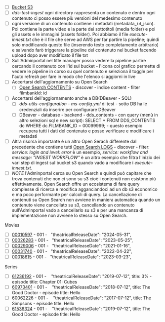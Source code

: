 - [ ] [Bucket S3](https://eu-west-1.console.aws.amazon.com/s3/buckets?region=eu-west-1&bucketType=general)
- [ ] _dds-test-ingest_ ogni directory rappresenta un contenuto e dentro ogni contenuto ci posso essere più versioni del medesimo contenuto
- [ ] ogni versione di un contenuto contiene i metadati (metadata\_`id`\_json). Poi contiene la parte video e la parte dei sottotitoli (media folder) e poi gli assets e le immagini (assets folder). Poi abbiamo il file _execute-innest.txt_ che è il file che serve ad AWS per far partire la pipeline; quindi solo modificando questo file (inserendo testo completamente arbitrario) e salvando farò triggerare la pipeline del contenuto nel bucket facendo upload dopo aver modificato il file txt
- [ ] Sull'Adminportal nel title manager posso vedere la pipeline partire cercando il contenuto con l'id sul bucket - l'icona col grafico permette di vedere le pipeline in corso su quel contenuto e seleziona il toggle per l'auto refresh per fare in modo che l'elenco si aggiorni in live
- [ ] Accertarsi dell'aggiornamento su Open Search
  - [ ] [Open Search CONTENTS](https://vpc-dds-test-elk-feed-opensearch-nne2ldmqzp6twcchbbesi6vb3e.eu-west-1.es.amazonaws.com/_dashboards/app/home#) - discover - indice content - filter filmbankId: id
- [ ] Accertarsi dell'aggiornamento anche a DB(DBeaver - SQL)
  - [ ] _dds-utils-configuration_ - _ms-config.yml_ di test - sotto DB ha le credenziali da inserire per configurare DBeaver
  - [ ] DBeaver - database - backend - dds_contents - con query (menù in altro selezioni sql e new script): SELECT \* FROM DDS_CONTENTS dc WHERE dc.FILMBANK_ID = 00099999; - questo esempio recupera tutti i dati del contenuto e posso verificare e modificare i metadati
- [ ] Altra risorsa importante è un altro Open Serach differente dal precedente che contiene tutti [Open Search LOGS](https://vpc-dds-test-elk-monitoring-p7ar64ikjyd6rhz5gy3jmeorty.eu-west-1.es.amazonaws.com/_dashboards "https://vpc-dds-test-elk-monitoring-p7ar64ikjyd6rhz5gy3jmeorty.eu-west-1.es.amazonaws.com/_dashboards") - discover - filter: _service: login and level: error_ è un esempio, _service: workflow and message: "INGEST WORKFLOW"_ è un altro esempio che filtra l'inizio dei vari step di ingest sul bucket s3 quando vado a modificare i _execute-innest.txt_.
- [ ] _NOTE_ l'Adminportal cerca su Open Search e quindi può capitare che trova contenuti che non ci sono su s3 cioè i contenuti non esistono più effettivamente. Open Search offre un ecosistema di fare query complesse di ricerca e modifica agganciandoci ad un db s3 economico e ma poco performante per calcoli di query. La cancellazione di contenuti su Open Search non avviene in maniera automatica quando un contenuto viene cancellato su s3, cancellando un contenuto sull'Adminportal vado a cancellarlo su s3 e per una mancanza di implementazione non avviene lo stesso su Open Search.

Movies

- [ ] [00010597](https://eu-west-1.console.aws.amazon.com/s3/buckets/dds-test-ingest?prefix=00010597/) - 001 -   "theatricalReleaseDate": "2024-05-31",
- [ ] [00026283](https://eu-west-1.console.aws.amazon.com/s3/buckets/dds-test-ingest?prefix=00026283/) - 001 -   "theatricalReleaseDate": "2023-05-25",
- [ ] [00029006](https://eu-west-1.console.aws.amazon.com/s3/buckets/dds-test-ingest?prefix=00029006/) - 001 -   "theatricalReleaseDate": "2021-01-16",
- [ ] [00031740](https://eu-west-1.console.aws.amazon.com/s3/buckets/dds-test-ingest?prefix=00031740/) - 001 -   "theatricalReleaseDate": "2022-04-22",
- [ ] [00018615](https://eu-west-1.console.aws.amazon.com/s3/buckets/dds-test-ingest?prefix=00018615/) - 001 -   "theatricalReleaseDate": "2023-03-23",

Series

- [ ] [61236192](https://eu-west-1.console.aws.amazon.com/s3/buckets/dds-test-ingest?prefix=61236192/) - 001 -    "theatricalReleaseDate": "2019-07-12", title: 3% - episode title: Chapter 01: Cubes
- [ ] [60973401](https://eu-west-1.console.aws.amazon.com/s3/buckets/dds-test-ingest?prefix=60973401/) - 001 -    "theatricalReleaseDate": "2018-07-12", title: The Good Doctor - episode title: Hello
- [ ] [60062226](https://eu-west-1.console.aws.amazon.com/s3/buckets/dds-test-ingest?prefix=60062226/) - 001 -    "theatricalReleaseDate": "2017-07-12", title: The Simpsons - episode title: Hello
- [ ] [61536324](https://eu-west-1.console.aws.amazon.com/s3/buckets/dds-test-ingest?prefix=61536324/) - 001 -    "theatricalReleaseDate": "2019-07-12", title: The Good Doctor - episode title: Hello
